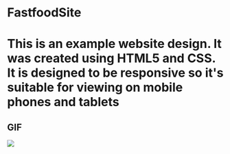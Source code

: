 # FastfoodSite

<h1>This is an example website design. It was created using HTML5 and CSS. It is designed to be responsive so it's suitable for viewing on mobile phones and tablets </h1>

<h2>GIF</h2>

![](proje_gif)

